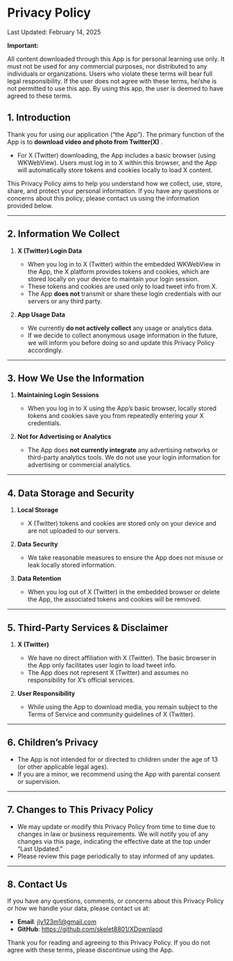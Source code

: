 # Privacy Policy

Last Updated: February 14, 2025


**Important:**

All content downloaded through this App is for personal learning use only. It must not be used for any commercial purposes, 
nor distributed to any individuals or organizations. Users who violate these terms will bear full legal responsibility. 
If the user does not agree with these terms,  he/she is not permitted to use this app. 
By using this app, the user is deemed to have agreed to these terms.


## 1. Introduction
Thank you for using our application (“the App”). The primary function of the App is to **download video and photo from Twitter(X)** .  
- For X (Twitter) downloading, the App includes a basic browser (using WKWebView). Users must log in to X within this browser, and the App will automatically store tokens and cookies locally to load X content.

This Privacy Policy aims to help you understand how we collect, use, store, share, and protect your personal information. If you have any questions or concerns about this policy, please contact us using the information provided below.

---

## 2. Information We Collect

1. **X (Twitter) Login Data**  
   - When you log in to X (Twitter) within the embedded WKWebView in the App, the X platform provides tokens and cookies, which are stored locally on your device to maintain your login session.  
   - These tokens and cookies are used only to load tweet info from X.  
   - The App **does not** transmit or share these login credentials with our servers or any third party.

2. **App Usage Data**  
   - We currently **do not actively collect** any usage or analytics data.  
   - If we decide to collect anonymous usage information in the future, we will inform you before doing so and update this Privacy Policy accordingly.  

---

## 3. How We Use the Information

1. **Maintaining Login Sessions**  
   - When you log in to X using the App’s basic browser, locally stored tokens and cookies save you from repeatedly entering your X credentials.

2. **Not for Advertising or Analytics**  
   - The App does **not currently integrate** any advertising networks or third-party analytics tools. We do not use your login information for advertising or commercial analytics.

---

## 4. Data Storage and Security
1. **Local Storage**  
   - X (Twitter) tokens and cookies are stored only on your device and are not uploaded to our servers.

2. **Data Security**  
   - We take reasonable measures to ensure the App does not misuse or leak locally stored information.

3. **Data Retention**  
   - When you log out of X (Twitter) in the embedded browser or delete the App, the associated tokens and cookies will be removed.

---

## 5. Third-Party Services & Disclaimer

1. **X (Twitter)**  
   - We have no direct affiliation with X (Twitter). The basic browser in the App only facilitates user login to load tweet info.  
   - The App does not represent X (Twitter) and assumes no responsibility for X’s official services.

2. **User Responsibility**  
   - While using the App to download media, you remain subject to the Terms of Service and community guidelines of X (Twitter).

---

## 6. Children’s Privacy
- The App is not intended for or directed to children under the age of 13 (or other applicable legal ages).  
- If you are a minor, we recommend using the App with parental consent or supervision.

---

## 7. Changes to This Privacy Policy
- We may update or modify this Privacy Policy from time to time due to changes in law or business requirements. We will notify you of any changes via this page, indicating the effective date at the top under “Last Updated.”  
- Please review this page periodically to stay informed of any updates.

---

## 8. Contact Us
If you have any questions, comments, or concerns about this Privacy Policy or how we handle your data, please contact us at:

- **Email**: jly123m1@gmail.com
- **GitHub**: https://github.com/skelet8801/XDownlaod

Thank you for reading and agreeing to this Privacy Policy. If you do not agree with these terms, please discontinue using the App.
